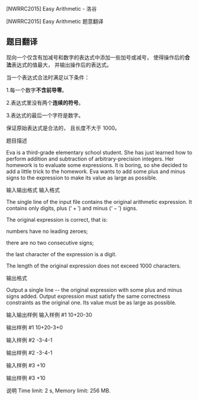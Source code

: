 



[NWRRC2015] Easy Arithmetic - 洛谷














[NWRRC2015] Easy Arithmetic
题意翻译
## 题目翻译 ##

现向一个仅含有加减号和数字的表达式中添加一些加号或减号， 使得操作后的**合法**表达式的值最大， 并输出操作后的表达式。

当一个表达式合法时满足以下条件：

1.每一个数字**不含前导零**。

2.表达式里没有两个**连续的符号**。

3.表达式的最后一个字符是数字。

保证原始表达式是合法的， 且长度不大于 $1000$。



题目描述


Eva is a third-grade elementary school student. She has just learned how to perform addition and subtraction of arbitrary-precision integers. Her homework is to evaluate some expressions. It is boring, so she decided to add a little trick to the homework. Eva wants to add some plus and minus signs to the expression to make its value as large as possible.


输入输出格式
输入格式



The single line of the input file contains the original arithmetic expression. It contains only digits, plus $(‘+')$ and minus $(‘-')$ signs.

The original expression is correct, that is:

numbers have no leading zeroes;

there are no two consecutive signs;

the last character of the expression is a digit.

The length of the original expression does not exceed $1000$ characters.


输出格式



Output a single line -- the original expression with some plus and minus signs added. Output expression must satisfy the same correctness constraints as the original one. Its value must be as large as possible.


输入输出样例
输入样例 #1
10+20-30

输出样例 #1
10+20-3+0

输入样例 #2
-3-4-1

输出样例 #2
-3-4-1

输入样例 #3
+10

输出样例 #3
+10

说明
Time limit: 2 s, Memory limit: 256 MB. 








